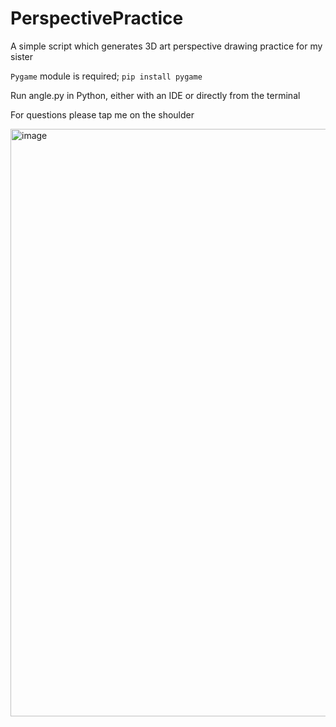 # PerspectivePractice
A simple script which generates 3D art perspective drawing practice for my sister

`Pygame` module is required; `pip install pygame`

Run angle.py in Python, either with an IDE or directly from the terminal

For questions please tap me on the shoulder

<img width="1352" height="940" alt="image" src="https://github.com/user-attachments/assets/8aece397-3edf-43ab-a5a4-1035d5489344" />
